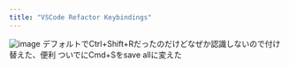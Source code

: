 ```yaml
---
title: "VSCode Refactor Keybindings"
---
```


![image](https://gyazo.com/bef61f8720a0f8bf73e65891e26e222e/thumb/1000)
デフォルトでCtrl+Shift+Rだったのだけどなぜか認識しないので付け替えた、便利
ついでにCmd+Sをsave allに変えた
